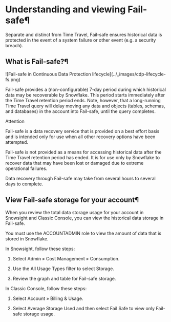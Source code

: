 # Understanding and viewing Fail-safe¶

Separate and distinct from Time Travel, Fail-safe ensures historical data is
protected in the event of a system failure or other event (e.g. a security
breach).

## What is Fail-safe?¶

![Fail-safe in Continuous Data Protection lifecycle](../_images/cdp-lifecycle-
fs.png)

Fail-safe provides a (non-configurable) 7-day period during which historical
data may be recoverable by Snowflake. This period starts immediately after the
Time Travel retention period ends. Note, however, that a long-running Time
Travel query will delay moving any data and objects (tables, schemas, and
databases) in the account into Fail-safe, until the query completes.

Attention

Fail-safe is a data recovery service that is provided on a best effort basis
and is intended only for use when all other recovery options have been
attempted.

Fail-safe is not provided as a means for accessing historical data after the
Time Travel retention period has ended. It is for use only by Snowflake to
recover data that may have been lost or damaged due to extreme operational
failures.

Data recovery through Fail-safe may take from several hours to several days to
complete.

## View Fail-safe storage for your account¶

When you review the total data storage usage for your account in Snowsight and
Classic Console, you can view the historical data storage in Fail-safe.

You must use the ACCOUNTADMIN role to view the amount of data that is stored
in Snowflake.

In Snowsight, follow these steps:

  1. Select Admin » Cost Management » Consumption.

  2. Use the All Usage Types filter to select Storage.

  3. Review the graph and table for Fail-safe storage.

In Classic Console, follow these steps:

  1. Select Account » Billing & Usage.

  2. Select Average Storage Used and then select Fail Safe to view only Fail-safe storage usage.

